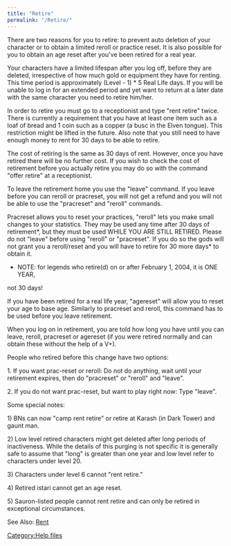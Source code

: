```yaml
---
title: "Retire"
permalink: "/Retire/"
---
```


There are two reasons for you to retire: to prevent auto deletion of
your character or to obtain a limited reroll or practice reset. It is
also possible for you to obtain an age reset after you've been retired
for a real year.

Your characters have a limited lifespan after you log off, before they
are deleted, irrespective of how much gold or equipment they have for
renting. This time period is approximately (Level - 1) \* 5 Real Life
days. If you will be unable to log in for an extended period and yet
want to return at a later date with the same character you need to
retire him/her.

In order to retire you must go to a receptionist and type "rent retire"
twice. There is currently a requirement that you have at least one item
such as a loaf of bread and 1 coin such as a copper (a busc in the Elven
tongue). This restriction might be lifted in the future. Also note that
you still need to have enough money to rent for 30 days to be able to
retire.

The cost of retiring is the same as 30 days of rent. However, once you
have retired there will be no further cost. If you wish to check the
cost of retirement before you actually retire you may do so with the
command "offer retire" at a receptionist.

To leave the retirement home you use the "leave" command. If you leave
before you can reroll or pracreset, you will not get a refund and you
will not be able to use the "pracreset" and "reroll" commands.

Pracreset allows you to reset your practices, "reroll" lets you make
small changes to your statistics. They may be used any time after 30
days of retirement\*, but they must be used WHILE YOU ARE STILL RETIRED.
Please do not "leave" before using "reroll" or "pracreset". If you do so
the gods will not grant you a reroll/reset and you will have to retire
for 30 more days\* to obtain it.

- NOTE: for legends who retire(d) on or after February 1, 2004, it is
  ONE YEAR,

not 30 days!

If you have been retired for a real life year, "agereset" will allow you
to reset your age to base age. Similarly to pracreset and reroll, this
command has to be used before you leave retirement.

When you log on in retirement, you are told how long you have until you
can leave, reroll, pracreset or agereset (if you were retired normally
and can obtain these without the help of a V+).

People who retired before this change have two options:

1\. If you want prac-reset or reroll: Do not do anything, wait until
your retirement expires, then do "pracreset" or "reroll" and "leave".

2\. If you do not want prac-reset, but want to play right now: Type
"leave".

Some special notes:

1\) BNs can now "camp rent retire" or retire at Karash (in Dark Tower)
and gaunt man.

2\) Low level retired characters might get deleted after long periods of
inactiveness. While the details of this purging is not specific it is
generally safe to assume that "long" is greater than one year and low
level refer to characters under level 20.

3\) Characters under level 6 cannot "rent retire."

4\) Retired istari cannot get an age reset.

5\) Sauron-listed people cannot rent retire and can only be retired in
exceptional circumstances.

See Also: [Rent](Rent "wikilink")

[Category:Help files](Category:Help_files "wikilink")